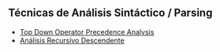 ## Técnicas de Análisis Sintáctico / Parsing

* [Top Down Operator Precedence Analysis](tdop/tdop.md)
* [Análisis Recursivo Descendente](recursivodescendente/README.md)
